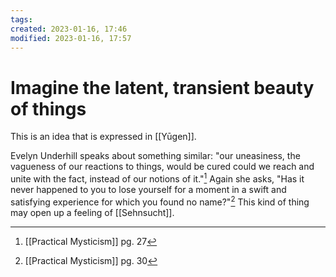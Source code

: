 ```yaml
---
tags: 
created: 2023-01-16, 17:46
modified: 2023-01-16, 17:57
---
```


# Imagine the latent, transient beauty of things
This is an idea that is expressed in [[Yūgen]].

Evelyn Underhill speaks about something similar: "our uneasiness, the vagueness of our reactions to things, would be cured could we reach and unite with the fact, instead of our notions of it."[^1] Again she asks, "Has it never happened to you to lose yourself for a moment in a swift and satisfying experience for which you found no name?"[^2] This kind of thing may open up a feeling of [[Sehnsucht]].

[^1]: [[Practical Mysticism]] pg. 27
[^2]: [[Practical Mysticism]] pg. 30
